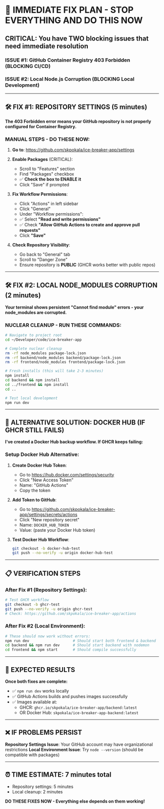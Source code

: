 # 🚨 IMMEDIATE FIX PLAN - STOP EVERYTHING AND DO THIS NOW

## **CRITICAL: You have TWO blocking issues that need immediate resolution**

### **ISSUE #1: GitHub Container Registry 403 Forbidden (BLOCKING CI/CD)**
### **ISSUE #2: Local Node.js Corruption (BLOCKING Local Development)**

---

## **🛠️ FIX #1: REPOSITORY SETTINGS (5 minutes)**

**The 403 Forbidden error means your GitHub repository is not properly configured for Container Registry.**

### **MANUAL STEPS - DO THESE NOW:**

1. **Go to**: https://github.com/skpokala/ice-breaker-app/settings

2. **Enable Packages** (CRITICAL):
   - Scroll to "Features" section
   - Find "Packages" checkbox
   - ✅ **Check the box to ENABLE it**
   - Click "Save" if prompted

3. **Fix Workflow Permissions**:
   - Click "Actions" in left sidebar
   - Click "General"
   - Under "Workflow permissions":
   - ✅ Select **"Read and write permissions"**
   - ✅ Check **"Allow GitHub Actions to create and approve pull requests"**
   - Click **"Save"**

4. **Check Repository Visibility**:
   - Go back to "General" tab
   - Scroll to "Danger Zone"
   - Ensure repository is **PUBLIC** (GHCR works better with public repos)

---

## **🛠️ FIX #2: LOCAL NODE_MODULES CORRUPTION (2 minutes)**

**Your terminal shows persistent "Cannot find module" errors - your node_modules are corrupted.**

### **NUCLEAR CLEANUP - RUN THESE COMMANDS:**

```bash
# Navigate to project root
cd ~/Developer/code/ice-breaker-app

# Complete nuclear cleanup
rm -rf node_modules package-lock.json
rm -rf backend/node_modules backend/package-lock.json  
rm -rf frontend/node_modules frontend/package-lock.json

# Fresh installs (this will take 2-3 minutes)
npm install
cd backend && npm install
cd ../frontend && npm install
cd ..

# Test local development
npm run dev
```

---

## **🚀 ALTERNATIVE SOLUTION: DOCKER HUB (IF GHCR STILL FAILS)**

**I've created a Docker Hub backup workflow. If GHCR keeps failing:**

### **Setup Docker Hub Alternative:**

1. **Create Docker Hub Token**:
   - Go to https://hub.docker.com/settings/security
   - Click "New Access Token" 
   - Name: "GitHub Actions"
   - Copy the token

2. **Add Token to GitHub**:
   - Go to https://github.com/skpokala/ice-breaker-app/settings/secrets/actions
   - Click "New repository secret"
   - Name: `DOCKER_HUB_TOKEN`
   - Value: (paste your Docker Hub token)

3. **Test Docker Hub Workflow**:
   ```bash
   git checkout -b docker-hub-test
   git push --no-verify -u origin docker-hub-test
   ```

---

## **📋 VERIFICATION STEPS**

### **After Fix #1 (Repository Settings):**
```bash
# Test GHCR workflow
git checkout -b ghcr-test  
git push --no-verify -u origin ghcr-test
# Check: https://github.com/skpokala/ice-breaker-app/actions
```

### **After Fix #2 (Local Environment):**
```bash
# These should now work without errors:
npm run dev                    # Should start both frontend & backend
cd backend && npm run dev      # Should start backend with nodemon
cd frontend && npm start       # Should compile successfully
```

---

## **🎯 EXPECTED RESULTS**

**Once both fixes are complete:**
- ✅ `npm run dev` works locally
- ✅ GitHub Actions builds and pushes images successfully  
- ✅ Images available at:
  - GHCR: `ghcr.io/skpokala/ice-breaker-app/backend:latest`
  - OR Docker Hub: `skpokala/ice-breaker-app-backend:latest`

---

## **❌ IF PROBLEMS PERSIST**

**Repository Settings Issue**: Your GitHub account may have organizational restrictions
**Local Environment Issue**: Try `node --version` (should be compatible with packages)

---

## **⏰ TIME ESTIMATE: 7 minutes total**
- Repository settings: 5 minutes
- Local cleanup: 2 minutes  

**DO THESE FIXES NOW - Everything else depends on them working!** 